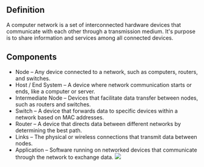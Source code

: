 ## Definition
A computer network is a set of interconnected hardware devices that communicate with each other through a transmission medium. It's purpose is to share information and services among all connected devices.
## Components
- Node – Any device connected to a network, such as computers, routers, and switches.
- Host / End System – A device where network communication starts or ends, like a computer or server.
- Intermediate Node – Devices that facilitate data transfer between nodes, such as routers and switches.
- Switch – A device that forwards data to specific devices within a network based on MAC addresses.
- Router – A device that directs data between different networks by determining the best path.
- Links – The physical or wireless connections that transmit data between nodes.
- Application – Software running on networked devices that communicate through the network to exchange data.
![](/attachments)